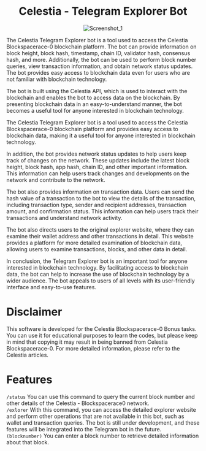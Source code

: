 <div align=center><h1> Celestia - Telegram Explorer Bot </h1>

![Screenshot_1](https://user-images.githubusercontent.com/76253089/235996332-37d7d3c6-6081-4ef6-9f93-67247cdeb865.png)

</div>

The Celestia Telegram Explorer bot is a tool used to access the Celestia Blockspacerace-0 blockchain platform. The bot can provide information on block height, block hash, timestamp, chain ID, validator hash, consensus hash, and more. Additionally, the bot can be used to perform block number queries, view transaction information, and obtain network status updates. The bot provides easy access to blockchain data even for users who are not familiar with blockchain technology.

The bot is built using the Celestia API, which is used to interact with the blockchain and enables the bot to access data on the blockchain. By presenting blockchain data in an easy-to-understand manner, the bot becomes a useful tool for anyone interested in blockchain technology.

The Celestia Telegram Explorer bot is a tool used to access the Celestia Blockspacerace-0 blockchain platform and provides easy access to blockchain data, making it a useful tool for anyone interested in blockchain technology.

In addition, the bot provides network status updates to help users keep track of changes on the network. These updates include the latest block height, block hash, app hash, chain ID, and other important information. This information can help users track changes and developments on the network and contribute to the network.

The bot also provides information on transaction data. Users can send the hash value of a transaction to the bot to view the details of the transaction, including transaction type, sender and recipient addresses, transaction amount, and confirmation status. This information can help users track their transactions and understand network activity.

The bot also directs users to the original explorer website, where they can examine their wallet address and other transactions in detail. This website provides a platform for more detailed examination of blockchain data, allowing users to examine transactions, blocks, and other data in detail.

In conclusion, the Telegram Explorer bot is an important tool for anyone interested in blockchain technology. By facilitating access to blockchain data, the bot can help to increase the use of blockchain technology by a wider audience. The bot appeals to users of all levels with its user-friendly interface and easy-to-use features.

# Disclaimer

This software is developed for the Celestia Blockspacerace-0 Bonus tasks. You can use it for educational purposes to learn the codes, but please keep in mind that copying it may result in being banned from Celestia Blockspacerace-0. For more detailed information, please refer to the Celestia articles.

# Features

``/status`` You can use this command to query the current block number and other details of the Celestia - Blockspacerace0 network. <br>
``/exlorer`` With this command, you can access the detailed explorer website and perform other operations that are not available in this bot, such as wallet and transaction queries. The bot is still under development, and these features will be integrated into the Telegram bot in the future. <br>
``(blocknumber)`` You can enter a block number to retrieve detailed information about that block. <br>
